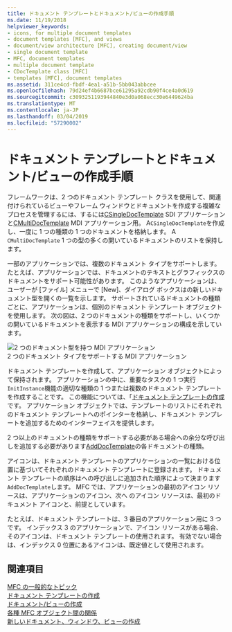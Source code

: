 ```yaml
---
title: ドキュメント テンプレートとドキュメント/ビューの作成手順
ms.date: 11/19/2018
helpviewer_keywords:
- icons, for multiple document templates
- document templates [MFC], and views
- document/view architecture [MFC], creating document/view
- single document template
- MFC, document templates
- multiple document template
- CDocTemplate class [MFC]
- templates [MFC], document templates
ms.assetid: 311ce4cd-fbdf-4ea1-a51b-5bb043abbcee
ms.openlocfilehash: 79d24ef4b6687bce61295a92cdb90f4ce4a0d619
ms.sourcegitcommit: c3093251193944840e3d0a068ecc30e6449624ba
ms.translationtype: MT
ms.contentlocale: ja-JP
ms.lasthandoff: 03/04/2019
ms.locfileid: "57290002"
---
```

# <a name="document-templates-and-the-documentview-creation-process"></a>ドキュメント テンプレートとドキュメント/ビューの作成手順

フレームワークは、2 つのドキュメント テンプレート クラスを使用して、関連付けられているビューやフレーム ウィンドウとドキュメントを作成する複雑なプロセスを管理するには、するには[CSingleDocTemplate](../mfc/reference/csingledoctemplate-class.md) SDI アプリケーションと[CMultiDocTemplate](../mfc/reference/cmultidoctemplate-class.md) MDI アプリケーション用。 A`CSingleDocTemplate`を作成し、一度に 1 つの種類の 1 つのドキュメントを格納します。 A `CMultiDocTemplate` 1 つの型の多くの開いているドキュメントのリストを保持します。

一部のアプリケーションでは、複数のドキュメント タイプをサポートします。 たとえば、アプリケーションでは、ドキュメントのテキストとグラフィックスのドキュメントをサポート可能性があります。 このようなアプリケーションは、ユーザーが [ファイル] メニューで [New]、ダイアログ ボックスはの新しいドキュメント型を開くの一覧を示します。 サポートされているドキュメントの種類ごとに、アプリケーションは、個別のドキュメント テンプレート オブジェクトを使用します。 次の図は、2 つのドキュメントの種類をサポートし、いくつかの開いているドキュメントを表示する MDI アプリケーションの構成を示しています。

![2 つのドキュメント型を持つ MDI アプリケーション](../mfc/media/vc387h1.gif "を 2 つのドキュメントの種類を持つ MDI アプリケーション") <br/>
2 つのドキュメント タイプをサポートする MDI アプリケーション

ドキュメント テンプレートを作成して、アプリケーション オブジェクトによって保持されます。 アプリケーションの中に、重要なタスクの 1 つ実行`InitInstance`機能の適切な種類の 1 つまたは複数のドキュメント テンプレートを作成することです。 この機能については、「[ドキュメント テンプレートの作成](../mfc/document-template-creation.md)です。 アプリケーション オブジェクトでは、テンプレートのリストにそれぞれのドキュメント テンプレートへのポインターを格納し、ドキュメント テンプレートを追加するためのインターフェイスを提供します。

2 つ以上のドキュメントの種類をサポートする必要がある場合への余分な呼び出しを追加する必要があります[AddDocTemplate](../mfc/reference/cwinapp-class.md#adddoctemplate)の各ドキュメントの種類。

アイコンは、ドキュメント テンプレートのアプリケーションの一覧における位置に基づいてそれぞれのドキュメント テンプレートに登録されます。 ドキュメント テンプレートの順序はへの呼び出しに追加された順序によって決まります`AddDocTemplate`します。 MFC では、アプリケーションの最初のアイコン リソースは、アプリケーションのアイコン、次へ のアイコン リソースは、最初のドキュメント アイコンと、前提としています。

たとえば、ドキュメント テンプレートは、3 番目のアプリケーション用に 3 つです。 インデックス 3 のアプリケーションで、アイコン リソースがある場合、そのアイコンは、ドキュメント テンプレートの使用されます。 有効でない場合は、インデックス 0 位置にあるアイコンは、既定値として使用されます。

## <a name="see-also"></a>関連項目

[MFC の一般的なトピック](../mfc/general-mfc-topics.md)<br/>
[ドキュメント テンプレートの作成](../mfc/document-template-creation.md)<br/>
[ドキュメント/ビューの作成](../mfc/document-view-creation.md)<br/>
[各種 MFC オブジェクト間の関係](../mfc/relationships-among-mfc-objects.md)<br/>
[新しいドキュメント、ウィンドウ、ビューの作成](../mfc/creating-new-documents-windows-and-views.md)

